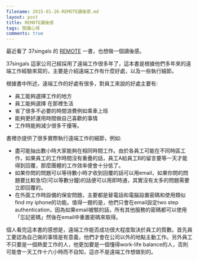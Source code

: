 ```yaml
---
filename: 2015-01-26-REMOTE讀後感.md
layout: post
title: REMOTE讀後感
tags: 閱讀心得
comments: true
---
```

最近看了 37singals 的 [REMOTE](https://www.amazon.com/Remote-Office-Required-Jason-Fried/dp/0804148988) 一書，也想做一個讀後感。

37singals 這家公司己經採用了遠端工作很多年了，這本書是根據他們多年來的遠端工作經驗來寫的，主要是介紹遠端工作有什麼好處，以及一些執行細節。

根據書中所述，遠端工作的好處有很多，對員工來說的好處主要有:

* 員工能夠選擇工作的地方
* 員工能夠選擇 在那裡生活
* 省了很多不必要的時間浪費例如乘車上班
* 能夠更好運用時間做自己喜歡的事情
* 工作時能夠減少很多干擾等。

書裡亦提供了很多實際執行遠端工作的細節，例如:

* 盡可能抽出數小時大家能夠在相同時間工作。由於各員工可能在不同時區工作，如果員工的工作時間沒有重疊的話，員工A給員工B的留言要等一天才能得到回覆，那麼團體的工作效率便會十分低了。
* 如果你問的問題可以等待數小時才收到回覆的話可以用email，如果你問的問題要比較急切(可以等數分鐘)的話便可以用即時通，其實沒有太多的問題需要立即回覆的。
* 在外面工作時設備的保安問題，主要都是替電話和電腦設置密碼和使用類似find my iphone的功能。值得一題的是，他們只會在email設定two step authentication，因為如果email被駭的話，所有其他服務的密碼都可以使用「忘記密碼」然後在email中重置密碼來取得。

個人看完這本書的感想是，遠端工作能否成功很大程度取決於員工的質數。首先員工要認為自己做的事情是有意義，他們才會在公司以外的地點主動工作。另外員工不只要是一個熱愛工作的人，他更加要是一個懂得work-life balance的人，否則可能會一天工作十六小時而不自知，這亦不是遠端工作想做到的。
